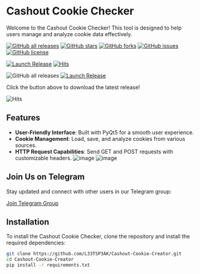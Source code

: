 # Cashout Cookie Checker

Welcome to the Cashout Cookie Checker! This tool is designed to help users manage and analyze cookie data effectively.


[![GitHub all releases](https://img.shields.io/github/downloads/L33TSP3AK/Cashout-Cookie-Creator/total?style=for-the-badge&logo=github&labelColor=282828&color=4CAF50)](https://github.com/L33TSP3AK/Cashout-Cookie-Creator/releases)
[![GitHub stars](https://img.shields.io/github/stars/L33TSP3AK/Cashout-Cookie-Creator?style=for-the-badge&logo=github&labelColor=282828&color=FFA500)](https://github.com/L33TSP3AK/Cashout-Cookie-Creator/stargazers)
[![GitHub forks](https://img.shields.io/github/forks/L33TSP3AK/Cashout-Cookie-Creator?style=for-the-badge&logo=github&labelColor=282828&color=FF69B4)](https://github.com/L33TSP3AK/Cashout-Cookie-Creator/network/members)
[![GitHub issues](https://img.shields.io/github/issues/L33TSP3AK/Cashout-Cookie-Creator?style=for-the-badge&logo=github&labelColor=282828&color=FF0000)](https://github.com/L33TSP3AK/Cashout-Cookie-Creator/issues)
[![GitHub license](https://img.shields.io/github/license/L33TSP3AK/Cashout-Cookie-Creator?style=for-the-badge&logo=github&labelColor=282828&color=7B68EE)](https://github.com/L33TSP3AK/Cashout-Cookie-Creator/blob/main/LICENSE)

[![Launch Release](https://img.shields.io/badge/Launch%20Release-v1.4.5-brightgreen?style=for-the-badge&logo=github&labelColor=282828)](https://github.com/L33TSP3AK/Cashout-Cookie-Creator/releases/latest)
[![Hits](https://hits.seeyoufarm.com/api/count/incr/badge.svg?url=https%3A%2F%2Fgithub.com%2FL33TSP3AK%2FCashout-Cookie-Creator&count_bg=%2379C83D&title_bg=%23555555&icon=&icon_color=%23E7E7E7&title=views&edge_flat=true)](https://hits.seeyoufarm.com)

![GitHub all releases](https://img.shields.io/github/downloads/L33TSP3AK/Cashout-Cookie-Creator/total?style=for-the-badge)
[![Launch Release](https://img.shields.io/badge/Launch%20Release-v1.4.5-brightgreen)](https://github.com/L33TSP3AK/Cashout-Cookie-Creator/releases/latest)

Click the button above to download the latest release!

![Hits](https://hits.seeyoufarm.com/api/count/incr/badge.svg?url=https%3A%2F%2Fgithub.com%2FL33TSP3AK%2FCashout-Cookie-Creator&count_bg=%2379C83D&title_bg=%23555555&icon=&icon_color=%23E7E7E7&title=views&edge_flat=false)



## Features

- **User-Friendly Interface**: Built with PyQt5 for a smooth user experience.
- **Cookie Management**: Load, save, and analyze cookies from various sources.
- **HTTP Request Capabilities**: Send GET and POST requests with customizable headers.
![image](https://github.com/user-attachments/assets/46b288e3-d34f-45fa-a9e7-fac3cbfd6881)
![image](https://github.com/user-attachments/assets/a65de3af-aab7-47be-8cc9-f0c30abb6ae8)

## Join Us on Telegram

Stay updated and connect with other users in our Telegram group:

[Join Telegram Group](https://t.me/your_telegram_group_link)

## Installation

To install the Cashout Cookie Checker, clone the repository and install the required dependencies:

```bash
git clone https://github.com/L33TSP3AK/Cashout-Cookie-Creator.git
cd Cashout-Cookie-Creator
pip install -r requirements.txt

